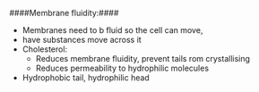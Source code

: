 ####Membrane fluidity:####
 - Membranes need to b fluid so the cell can move,
 - have substances move across it
 - Cholesterol:
	 - Reduces membrane fluidity, prevent tails rom crystallising
	 - Reduces permeability to hydrophilic molecules
 - Hydrophobic tail, hydrophilic head
<!--stackedit_data:
eyJoaXN0b3J5IjpbLTIwMzQwMDE3NjJdfQ==
-->